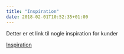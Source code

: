 ```yaml
---
title: "Inspiration"
date: 2018-02-01T10:52:35+01:00
---
```

Detter er et link til nogle inspiration for kunder 


[Inspiration](https://www.google.dk/search?q=hair+inspiration&dcr=0&source=lnms&tbm=isch&sa=X&ved=0ahUKEwjZptDyvoLZAhXC3SwKHcmrDbsQ_AUICigB&biw=1280&bih=635)
